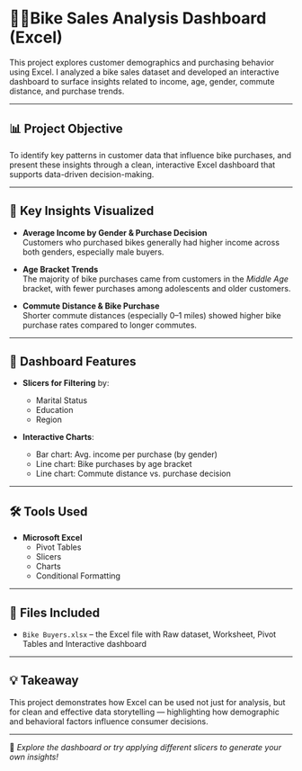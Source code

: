 # 🚴🏾Bike Sales Analysis Dashboard (Excel)

This project explores customer demographics and purchasing behavior using Excel. I analyzed a bike sales dataset and developed an interactive dashboard to surface insights related to income, age, gender, commute distance, and purchase trends.

---

## 📊 Project Objective

To identify key patterns in customer data that influence bike purchases, and present these insights through a clean, interactive Excel dashboard that supports data-driven decision-making.

---

## 🧩 Key Insights Visualized

- **Average Income by Gender & Purchase Decision**  
  Customers who purchased bikes generally had higher income across both genders, especially male buyers.

- **Age Bracket Trends**  
  The majority of bike purchases came from customers in the *Middle Age* bracket, with fewer purchases among adolescents and older customers.

- **Commute Distance & Bike Purchase**  
  Shorter commute distances (especially 0–1 miles) showed higher bike purchase rates compared to longer commutes.

---

## 📎 Dashboard Features

- **Slicers for Filtering** by:
  - Marital Status  
  - Education  
  - Region

- **Interactive Charts**:
  - Bar chart: Avg. income per purchase (by gender)  
  - Line chart: Bike purchases by age bracket  
  - Line chart: Commute distance vs. purchase decision

---

## 🛠 Tools Used

- **Microsoft Excel**  
  - Pivot Tables  
  - Slicers  
  - Charts  
  - Conditional Formatting

---

## 📁 Files Included

- `Bike Buyers.xlsx` – the Excel file with Raw dataset, Worksheet, Pivot Tables and Interactive dashboard   

---

## 💡 Takeaway

This project demonstrates how Excel can be used not just for analysis, but for clean and effective data storytelling — highlighting how demographic and behavioral factors influence consumer decisions.

---

📸 *Explore the dashboard or try applying different slicers to generate your own insights!*
